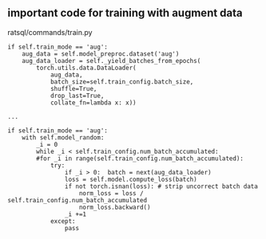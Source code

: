 
## important code for training with augment data

ratsql/commands/train.py

    if self.train_mode == 'aug':
        aug_data = self.model_preproc.dataset('aug')
        aug_data_loader = self._yield_batches_from_epochs(
            torch.utils.data.DataLoader(
                aug_data,
                batch_size=self.train_config.batch_size,
                shuffle=True,
                drop_last=True,
                collate_fn=lambda x: x))

    ...
    
    if self.train_mode == 'aug':
        with self.model_random:
            _i = 0
            while _i < self.train_config.num_batch_accumulated:
            #for _i in range(self.train_config.num_batch_accumulated):
                try:
                    if _i > 0:  batch = next(aug_data_loader)
                    loss = self.model.compute_loss(batch)
                    if not torch.isnan(loss): # strip uncorrect batch data 
                        norm_loss = loss / self.train_config.num_batch_accumulated
                        norm_loss.backward()
                    _i +=1
                except:
                    pass
